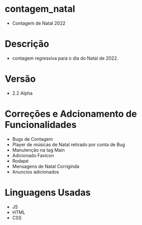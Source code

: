 # contagem_natal
- Contagem de Natal 2022
# Descrição
- contagem regressiva para o dia do Natal de 2022.
# Versão
- 2.2 Alpha
# Correções e Adcionamento de Funcionalidades
- Bugs de Contagem
- Player de músicas de Natal retirado por conta de Bug
- Manutenção na tag Main
- Adicionado Favicon
- Rodapé
- Mensagens de Natal Corriginda
- Anuncios adicionados
# Linguagens Usadas
- JS
- HTML
- CSS
